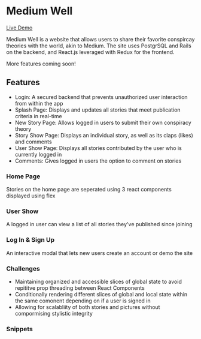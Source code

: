 # Medium Well
[Live Demo](https://medium-well-done.herokuapp.com/#/)

Medium Well is a website that allows users to share their favorite conspircay theories with the world, akin to Medium. The site uses PostgrSQL and Rails on the backend, and React.js leveraged with Redux for the frontend. 

More features coming soon!

## Features

* Login: A secured backend that prevents unauthorized user interaction from within the app
* Splash Page: Displays and updates all stories that meet publication criteria in real-time
* New Story Page: Allows logged in users to submit their own conspiracy theory
* Story Show Page: Displays an individual story, as well as its claps (likes) and comments
* User Show Page: Displays all stories contributed by the user who is currently logged in
* Comments: Gives logged in users the option to comment on stories

### Home Page
Stories on the home page are seperated using 3 react components displayed using flex 


### User Show

A logged in user can view a list of all stories they've published since joining


### Log In & Sign Up

An interactive modal that lets new users create an account or demo the site

### Challenges

* Maintaining organized and accessible slices of global state to avoid repititve prop threading between React Components 
* Conditionally rendering different slices of global and local state within the same comonent depending on if a user is signed in
* Allowing for scalabliity of both stories and pictures without compormising stylistic integrity


### Snippets






